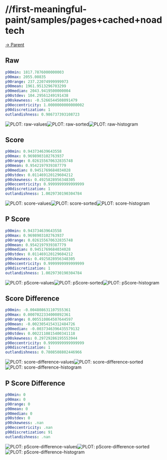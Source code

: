 
# //first-meaningful-paint/samples/pages+cached+noadtech

[→ Parent](../..)


## Raw


```yaml
p90min: 1817.7876000000003
p90max: 2055.00835
p90range: 237.22074999999973
p90mean: 1961.9513296703299
p90median: 2043.9419500000004
p90stdev: 104.29561249191438
p90skewness: -0.5266544508091479
p90eccentricity: 1.0000000000000002
p90discretization: 1
outlandishness: 0.986737393108723

```

![PLOT: raw-values](./raw/values.svg)![PLOT: raw-sorted](./raw/sorted.svg)![PLOT: raw-histogram](./raw/histogram.svg)
## Score


```yaml
p90min: 0.943734639643558
p90max: 0.9698903102763937
p90range: 0.026155670632835748
p90mean: 0.9542197939387779
p90median: 0.9451769684034028
p90stdev: 0.011469120129604212
p90skewness: 0.4925828956348305
p90eccentricity: 0.9999999999999999
p90discretization: 1
outlandishness: 1.0029730190304784

```

![PLOT: score-values](./score/values.svg)![PLOT: score-sorted](./score/sorted.svg)![PLOT: score-histogram](./score/histogram.svg)
## P Score


```yaml
p90min: 0.943734639643558
p90max: 0.9698903102763937
p90range: 0.026155670632835748
p90mean: 0.9542197939387779
p90median: 0.9451769684034028
p90stdev: 0.011469120129604212
p90skewness: 0.4925828956348305
p90eccentricity: 0.9999999999999999
p90discretization: 1
outlandishness: 1.0029730190304784

```

![PLOT: pScore-values](./pScore/values.svg)![PLOT: pScore-sorted](./pScore/sorted.svg)![PLOT: pScore-histogram](./pScore/histogram.svg)
## Score Difference


```yaml
p90min: -0.004808631107555361
p90max: 0.0007022334000892361
p90range: 0.005510864507644597
p90mean: -0.0023054154312484726
p90median: -0.0037346396435579132
p90stdev: 0.0022110815400341118
p90skewness: 0.29729286195553944
p90eccentricity: 0.9999999999999999
p90discretization: 1
outlandishness: 0.7808508802446966

```

![PLOT: score-difference-values](./score-difference/values.svg)![PLOT: score-difference-sorted](./score-difference/sorted.svg)![PLOT: score-difference-histogram](./score-difference/histogram.svg)
## P Score Difference


```yaml
p90min: 0
p90max: 0
p90range: 0
p90mean: 0
p90median: 0
p90stdev: 0
p90skewness: .nan
p90eccentricity: .nan
p90discretization: 91
outlandishness: .nan

```

![PLOT: pScore-difference-values](./pScore-difference/values.svg)![PLOT: pScore-difference-sorted](./pScore-difference/sorted.svg)![PLOT: pScore-difference-histogram](./pScore-difference/histogram.svg)